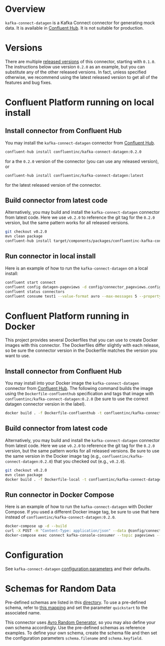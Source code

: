 # Overview

`kafka-connect-datagen` is a Kafka Connect connector for generating mock data.
It is available in [Confluent Hub](https://www.confluent.io/connector/kafka-connect-datagen/).
It is not suitable for production.

# Versions

There are multiple [released versions](https://github.com/confluentinc/kafka-connect-datagen/releases) of this connector, starting with `0.1.0`.
The instructions below use version `0.2.0` as an example, but you can substitute any of the other released versions.
In fact, unless specified otherwise, we recommend using the latest released version to get all of the features and bug fixes.

# Confluent Platform running on local install

## Install connector from Confluent Hub

You may install the `kafka-connect-datagen` connector from [Confluent Hub](https://www.confluent.io/connector/kafka-connect-datagen/).

```bash
confluent-hub install confluentinc/kafka-connect-datagen:0.2.0
```

for a the `0.2.0` version of the connector (you can use any released version), or

```bash
confluent-hub install confluentinc/kafka-connect-datagen:latest
```

for the latest released version of the connector.


## Build connector from latest code

Alternatively, you may build and install the `kafka-connect-datagen` connector from latest code.
Here we use `v0.2.0` to reference the git tag for the `0.2.0` version, but the same pattern works for all released versions.

```bash
git checkout v0.2.0
mvn clean package
confluent-hub install target/components/packages/confluentinc-kafka-connect-datagen-0.2.0.zip
```

## Run connector in local install

Here is an example of how to run the `kafka-connect-datagen` on a local install:

```bash
confluent start connect
confluent config datagen-pageviews -d config/connector_pageviews.config
confluent status connectors
confluent consume test1 --value-format avro --max-messages 5 --property print.key=true --property key.deserializer=org.apache.kafka.common.serialization.StringDeserializer --from-beginning
```

# Confluent Platform running in Docker

This project provides several Dockerfiles that you can use to create Docker images with this connector.
The Dockerfiles differ slightly with each release, so be sure the connector version in the Dockerfile matches the version you want to use.

## Install connector from Confluent Hub

You may install into your Docker image the `kafka-connect-datagen` connector from [Confluent Hub](https://www.confluent.io/connector/kafka-connect-datagen/).
The following command builds the image using the `Dockerfile-confluenthub` specification and tags that image with `confluentinc/kafka-connect-datagen:0.2.0` (be sure to use the correct datagen connector version in the label).

```bash
docker build . -f Dockerfile-confluenthub -t confluentinc/kafka-connect-datagen:0.2.0
```

## Build connector from latest code

Alternatively, you may build and install the `kafka-connect-datagen` connector from latest code.
Here we use `v0.2.0` to reference the git tag for the `0.2.0` version, but the same pattern works for all released versions.
Be sure to use the same version in the Docker image tag (e.g., `confluentinc/kafka-connect-datagen:0.2.0`) that you checked out (e.g., `v0.2.0`).

```bash
git checkout v0.2.0
mvn clean package
docker build . -f Dockerfile-local -t confluentinc/kafka-connect-datagen:0.2.0
```

## Run connector in Docker Compose

Here is an example of how to run the `kafka-connect-datagen` with Docker Compose.
If you used a different Docker image tag, be sure to use that here instead of `confluentinc/kafka-connect-datagen:0.2.0`.

```bash
docker-compose up -d --build
curl -X POST -H "Content-Type: application/json" --data @config/connector_pageviews.config http://localhost:8083/connectors
docker-compose exec connect kafka-console-consumer --topic pageviews --bootstrap-server kafka:29092  --property print.key=true --max-messages 5 --from-beginning
```

# Configuration

See `kafka-connect-datagen` [configuration parameters](https://github.com/confluentinc/kafka-connect-datagen/blob/master/src/main/java/io/confluent/kafka/connect/datagen/DatagenConnectorConfig.java) and their defaults.

# Schemas for Random Data

Pre-defined schemas are listed in this [directory](https://github.com/confluentinc/kafka-connect-datagen/tree/master/src/main/resources).
To use a pre-defined schema, refer to [this mapping](https://github.com/confluentinc/kafka-connect-datagen/blob/master/src/main/java/io/confluent/kafka/connect/datagen/DatagenTask.java#L66-L73) and set the parameter `quickstart` to the associated name.

This connector uses [Avro Random Generator](https://github.com/confluentinc/avro-random-generator), so you may also define your own schema accordingly.
Use the pre-defined schemas as reference examples.
To define your own schema, create the schema file and then set the configuration parameters `schema.filename` and `schema.keyfield`.
